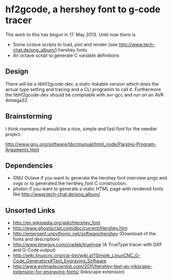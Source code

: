 hf2gcode, a hershey font to g-code tracer
=========================================

The work to this has begun in 17. May 2013. Until now there is
*  Some octave scripts to load, plot and render (see http://www.tech-chat.de/png_album/) hershey fonts
*  An octave script to generate C variable definitions

Design
------

There will be a libhf2gcode-dev, a static linkable version which does the actual type setting
and tracing and a CLI programm to call it. Furthermore the libhf2gcode-dev should be compilable
with avr-gcc and run on an AVR Atmega32.

Brainstorming
-------------
I think rowmans.jhf would be a nice, simple and fast font for the needler project.

http://www.gnu.org/software/libc/manual/html_node/Parsing-Program-Arguments.html

Dependencies
------------
*  GNU Octave if you want to generate the hershey font overview pngs and svgs or
to generated the hershey_font C construction.
*  photon if you want to generate a static HTML page with rendered fonts like http://www.tech-chat.de/png_album/

Unsorted Links
--------------

*  http://en.wikipedia.org/wiki/Hershey_font
*  http://www.ghostscript.com/doc/current/Hershey.htm
*  http://emergent.unpythonic.net/software/hershey (Download of the fonts and description)
*  http://www.timeguy.com/cradek/truetype (A TrueType tracer with DXF and G-Code output)
*  http://wiki.linuxcnc.org/cgi-bin/wiki.pl?Simple_LinuxCNC_G-Code_Generators#Text_Engraving_Software
*  http://www.evilmadscientist.com/2011/hershey-text-an-inkscape-extension-for-engraving-fonts/ (Inkscape extension)
